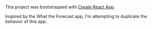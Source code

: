 This project was bootstrapped with [Create React App](https://github.com/facebook/create-react-app).

Inspired by the What the Forecast app, I'm attempting to duplicate the behavior of this app.